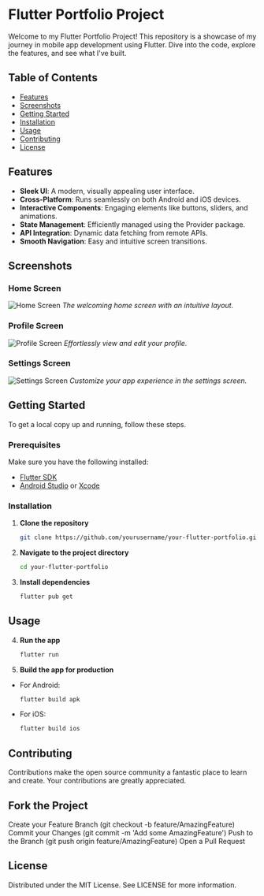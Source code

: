 # Flutter Portfolio Project


Welcome to my Flutter Portfolio Project! This repository is a showcase of my journey in mobile app development using Flutter. Dive into the code, explore the features, and see what I've built.

## Table of Contents

- [Features](#features)
- [Screenshots](#screenshots)
- [Getting Started](#getting-started)
- [Installation](#installation)
- [Usage](#usage)
- [Contributing](#contributing)
- [License](#license)

## Features

- **Sleek UI**: A modern, visually appealing user interface.
- **Cross-Platform**: Runs seamlessly on both Android and iOS devices.
- **Interactive Components**: Engaging elements like buttons, sliders, and animations.
- **State Management**: Efficiently managed using the Provider package.
- **API Integration**: Dynamic data fetching from remote APIs.
- **Smooth Navigation**: Easy and intuitive screen transitions.

## Screenshots

### Home Screen
![Home Screen](assets/screenshots/home.png)
*The welcoming home screen with an intuitive layout.*

### Profile Screen
![Profile Screen](assets/screenshots/profile.png)
*Effortlessly view and edit your profile.*

### Settings Screen
![Settings Screen](assets/screenshots/settings.png)
*Customize your app experience in the settings screen.*

## Getting Started

To get a local copy up and running, follow these steps.

### Prerequisites

Make sure you have the following installed:

- [Flutter SDK](https://flutter.dev/docs/get-started/install)
- [Android Studio](https://developer.android.com/studio) or [Xcode](https://developer.apple.com/xcode/)

### Installation

1. **Clone the repository**

   ```sh
   git clone https://github.com/yourusername/your-flutter-portfolio.git
   ```
2. **Navigate to the project directory**

    ```sh
    cd your-flutter-portfolio
    ```
3. **Install dependencies**

    ```sh
    flutter pub get
    ```
## Usage
4. **Run the app**

    ```sh
    flutter run
    ```
5. **Build the app for production**

* For Android:

    ```sh
    flutter build apk
    ```
* For iOS:

    ```sh
    flutter build ios
    ```

## Contributing

Contributions make the open source community a fantastic place to learn and create. Your contributions are greatly appreciated.

## Fork the Project
Create your Feature Branch (git checkout -b feature/AmazingFeature)
Commit your Changes (git commit -m 'Add some AmazingFeature')
Push to the Branch (git push origin feature/AmazingFeature)
Open a Pull Request
## License
Distributed under the MIT License. See LICENSE for more information.